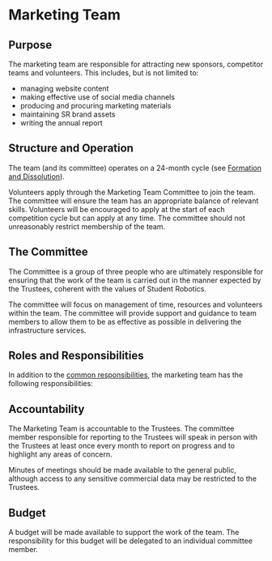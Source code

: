 # Marketing Team

## Purpose

The marketing team are responsible for attracting new sponsors, competitor teams and volunteers. This includes, but is not limited to:

* managing website content
* making effective use of social media channels 
* producing and procuring marketing materials
* maintaining SR brand assets
* writing the annual report
  
## Structure and Operation

The team (and its committee) operates on a 24-month cycle (see [Formation and Dissolution](committee-membership.md)).

Volunteers apply through the Marketing Team Committee to join the team. The committee will ensure the team has an appropriate balance of relevant skills. Volunteers will be encouraged to apply at the start of each competition cycle but can apply at any time. The committee should not unreasonably restrict membership of the team.

## The Committee

The Committee is a group of three people who are ultimately responsible for ensuring that the work of the team is carried out in the manner expected by the Trustees, coherent with the values of Student Robotics. 

The committee will focus on management of time, resources and volunteers within the team. The committee will provide support and guidance to team members to allow them to be as effective as possible in delivering the infrastructure services. 

## Roles and Responsibilities

In addition to the [common responsibilities](common-responsibilities.md), the marketing team has the following responsibilities:



## Accountability

The Marketing Team is accountable to the Trustees. The committee member responsible for reporting to the Trustees will speak in person with the Trustees at least once every month to report on progress and to highlight any areas of concern.

Minutes of meetings should be made available to the general public, although access to any sensitive commercial data may be restricted to the Trustees.

## Budget

A budget will be made available to support the work of the team. The responsibility for this budget will be delegated to an individual committee member.

